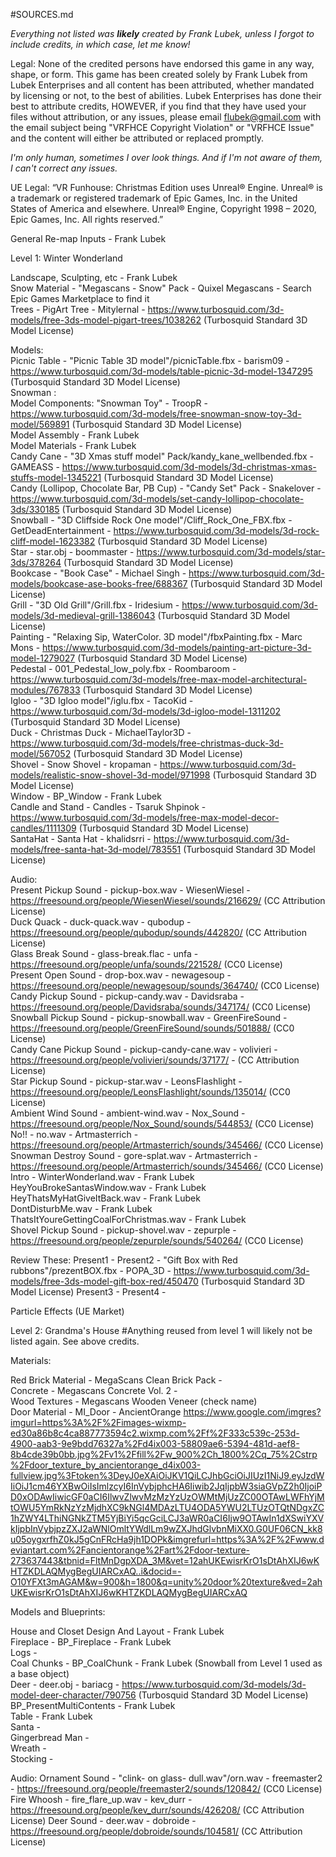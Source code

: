 #SOURCES.md

*Everything not listed was **likely** created by Frank Lubek, unless I forgot to include credits, in which case, let me know!*

Legal: 
None of the credited persons have endorsed this game in any way, shape, or form.
This game has been created solely by Frank Lubek from Lubek Enterprises and all content has been attributed, whether mandated by licensing or not, to the best of abilities. 
Lubek Enterprises has done their best to attribute credits, HOWEVER, if you find that they have used your files without attribution, or any issues, please email flubek@gmail.com with the email subject being "VRFHCE Copyright Violation" or "VRFHCE Issue"
and the content will either be attributed or replaced promptly. 

*I'm only human, sometimes I over look things. And if I'm not aware of them, I can't correct any issues.*

UE Legal:
“VR Funhouse: Christmas Edition uses Unreal® Engine. Unreal® is a trademark or registered trademark of Epic Games, Inc. in the United States of America and elsewhere.
Unreal® Engine, Copyright 1998 – 2020, Epic Games, Inc. All rights reserved.”



General
Re-map Inputs - Frank Lubek



Level 1: Winter Wonderland

Landscape, Sculpting, etc - Frank Lubek  
Snow Material - "Megascans - Snow" Pack - Quixel Megascans - Search Epic Games Marketplace to find it  
Trees - PigArt Tree - Mitylernal - https://www.turbosquid.com/3d-models/free-3ds-model-pigart-trees/1038262 (Turbosquid Standard 3D Model License)  
  
Models:  
Picnic Table - "Picnic Table 3D model"/picnicTable.fbx - barism09 - https://www.turbosquid.com/3d-models/table-picnic-3d-model-1347295 (Turbosquid Standard 3D Model License)  
Snowman :  
	Model Components: "Snowman Toy" - TroopR - https://www.turbosquid.com/3d-models/free-snowman-snow-toy-3d-model/569891 (Turbosquid Standard 3D Model License)  
	Model Assembly - Frank Lubek  
	Model Materials - Frank Lubek  
Candy Cane - "3D Xmas stuff model" Pack/kandy_kane_wellbended.fbx - GAMEASS - https://www.turbosquid.com/3d-models/3d-christmas-xmas-stuffs-model-1345221 (Turbosquid Standard 3D Model License)  
Candy (Lollipop, Chocolate Bar, PB Cup) - "Candy Set" Pack - Snakelover - https://www.turbosquid.com/3d-models/set-candy-lollipop-chocolate-3ds/330185 (Turbosquid Standard 3D Model License)  
Snowball - "3D Cliffside Rock One model"/Cliff_Rock_One_FBX.fbx - GetDeadEntertainment - https://www.turbosquid.com/3d-models/3d-rock-cliff-model-1623382 (Turbosquid Standard 3D Model License)  
Star - star.obj - boommaster - https://www.turbosquid.com/3d-models/star-3ds/378264 (Turbosquid Standard 3D Model License)  
Bookcase - "Book Case" - Michael Singh - https://www.turbosquid.com/3d-models/bookcase-ase-books-free/688367 (Turbosquid Standard 3D Model License)  
Grill - "3D Old Grill"/Grill.fbx - Iridesium - https://www.turbosquid.com/3d-models/3d-medieval-grill-1386043 (Turbosquid Standard 3D Model License)  
Painting - "Relaxing Sip, WaterColor. 3D model"/fbxPainting.fbx - Marc Mons - https://www.turbosquid.com/3d-models/painting-art-picture-3d-model-1279027 (Turbosquid Standard 3D Model License)  
Pedestal - 001_Pedestal_low_poly.fbx - Roombaroom - https://www.turbosquid.com/3d-models/free-max-model-architectural-modules/767833 (Turbosquid Standard 3D Model License)  
Igloo - "3D Igloo model"/iglu.fbx - TacoKid - https://www.turbosquid.com/3d-models/3d-igloo-model-1311202 (Turbosquid Standard 3D Model License)  
Duck - Christmas Duck - MichaelTaylor3D - https://www.turbosquid.com/3d-models/free-christmas-duck-3d-model/567052 (Turbosquid Standard 3D Model License)  
Shovel - Snow Shovel - kropaman - https://www.turbosquid.com/3d-models/realistic-snow-shovel-3d-model/971998 (Turbosquid Standard 3D Model License)  
Window - BP_Window - Frank Lubek  
Candle and Stand - Candles - Tsaruk Shpinok - https://www.turbosquid.com/3d-models/free-max-model-decor-candles/1111309 (Turbosquid Standard 3D Model License)  
SantaHat - Santa Hat -  khalidsrri - https://www.turbosquid.com/3d-models/free-santa-hat-3d-model/783551 (Turbosquid Standard 3D Model License)  
  
  
Audio:  
Present Pickup Sound - pickup-box.wav - WiesenWiesel - https://freesound.org/people/WiesenWiesel/sounds/216629/ (CC Attribution License)  
Duck Quack - duck-quack.wav - qubodup - https://freesound.org/people/qubodup/sounds/442820/ (CC Attribution License)  
Glass Break Sound - glass-break.flac - unfa - https://freesound.org/people/unfa/sounds/221528/ (CC0 License)  
Present Open Sound - drop-box.wav - newagesoup - https://freesound.org/people/newagesoup/sounds/364740/ (CC0 License)  
Candy Pickup Sound - pickup-candy.wav - Davidsraba - https://freesound.org/people/Davidsraba/sounds/347174/ (CC0 License)  
Snowball Pickup Sound - pickup-snowball.wav - GreenFireSound - https://freesound.org/people/GreenFireSound/sounds/501888/ (CC0 License)  
Candy Cane Pickup Sound - pickup-candy-cane.wav - volivieri - https://freesound.org/people/volivieri/sounds/37177/ - (CC Attribution License)  
Star Pickup Sound - pickup-star.wav - LeonsFlashlight - https://freesound.org/people/LeonsFlashlight/sounds/135014/ (CC0 License)  
Ambient Wind Sound - ambient-wind.wav - Nox_Sound - https://freesound.org/people/Nox_Sound/sounds/544853/ (CC0 License)  
No!! - no.wav - Artmasterrich - https://freesound.org/people/Artmasterrich/sounds/345466/ (CC0 License)  
Snowman Destroy Sound - gore-splat.wav - Artmasterrich - https://freesound.org/people/Artmasterrich/sounds/345466/ (CC0 License)    
Intro - WinterWonderland.wav - Frank Lubek  
HeyYouBrokeSantasWindow.wav - Frank Lubek  
HeyThatsMyHatGiveItBack.wav - Frank Lubek  
DontDisturbMe.wav - Frank Lubek  
ThatsItYoureGettingCoalForChristmas.wav - Frank Lubek  
Shovel Pickup Sound - pickup-shovel.wav - zepurple - https://freesound.org/people/zepurple/sounds/540264/ (CC0 License)  
  
  
  
Review These:
Present1 - 
Present2 - "Gift Box with Red rubbons"/prezentBOX.fbx - POPA_3D - https://www.turbosquid.com/3d-models/free-3ds-model-gift-box-red/450470 (Turbosquid Standard 3D Model License)
Present3 - 
Present4 - 

Particle Effects (UE Market)




Level 2: Grandma's House
#Anything reused from level 1 will likely not be listed again. See above credits.

Materials:

Red Brick Material - MegaScans Clean Brick Pack -   
Concrete - Megascans Concrete Vol. 2 -   
Wood Textures - Megascans Wooden Veneer (check name)  
Door Material - MI_Door - AncientOrange https://www.google.com/imgres?imgurl=https%3A%2F%2Fimages-wixmp-ed30a86b8c4ca887773594c2.wixmp.com%2Ff%2F333c539c-253d-4900-aab3-9e9bdd76327a%2Fd4ix003-58809ae6-5394-481d-aef8-8b4cde39b0bb.jpg%2Fv1%2Ffill%2Fw_900%2Ch_1800%2Cq_75%2Cstrp%2Fdoor_texture_by_ancientorange_d4ix003-fullview.jpg%3Ftoken%3DeyJ0eXAiOiJKV1QiLCJhbGciOiJIUzI1NiJ9.eyJzdWIiOiJ1cm46YXBwOiIsImlzcyI6InVybjphcHA6Iiwib2JqIjpbW3siaGVpZ2h0IjoiPD0xODAwIiwicGF0aCI6IlwvZlwvMzMzYzUzOWMtMjUzZC00OTAwLWFhYjMtOWU5YmRkNzYzMjdhXC9kNGl4MDAzLTU4ODA5YWU2LTUzOTQtNDgxZC1hZWY4LThiNGNkZTM5YjBiYi5qcGciLCJ3aWR0aCI6Ijw9OTAwIn1dXSwiYXVkIjpbInVybjpzZXJ2aWNlOmltYWdlLm9wZXJhdGlvbnMiXX0.G0UF06CN_kk8u05oygxrfhZ0kJ5gCnFRcHa9jh1DOPk&imgrefurl=https%3A%2F%2Fwww.deviantart.com%2Fancientorange%2Fart%2Fdoor-texture-273637443&tbnid=FltMnDgpXDA_3M&vet=12ahUKEwisrKrO1sDtAhXIJ6wKHTZKDLAQMygBegUIARCxAQ..i&docid=-O10YFXt3mAGAM&w=900&h=1800&q=unity%20door%20texture&ved=2ahUKEwisrKrO1sDtAhXIJ6wKHTZKDLAQMygBegUIARCxAQ  
  
Models and Blueprints:  
  
House and Closet Design And Layout - Frank Lubek  
Fireplace - BP_Fireplace - Frank Lubek  
Logs -   
Coal Chunks - BP_CoalChunk - Frank Lubek (Snowball from Level 1 used as a base object)  
Deer - deer.obj - bariacg - https://www.turbosquid.com/3d-models/3d-model-deer-character/790756 (Turbosquid Standard 3D Model License)  
BP_PresentMultiContents - Frank Lubek  
Table - Frank Lubek  
Santa -   
Gingerbread Man -   
Wreath -   
Stocking - 


Audio:
Ornament Sound - "clink- on glass- dull.wav"/orn.wav - freemaster2 - https://freesound.org/people/freemaster2/sounds/120842/ (CC0 License)
Fire Whoosh - fire_flare_up.wav -  kev_durr - https://freesound.org/people/kev_durr/sounds/426208/ (CC Attribution License)
Deer Sound - deer.wav - dobroide - https://freesound.org/people/dobroide/sounds/104581/ (CC Attribution License)


